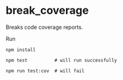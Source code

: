 # break_coverage

Breaks code coverage reports.

Run

```
npm install

npm test          # will run successfully

npm run test:cov  # will fail
```
